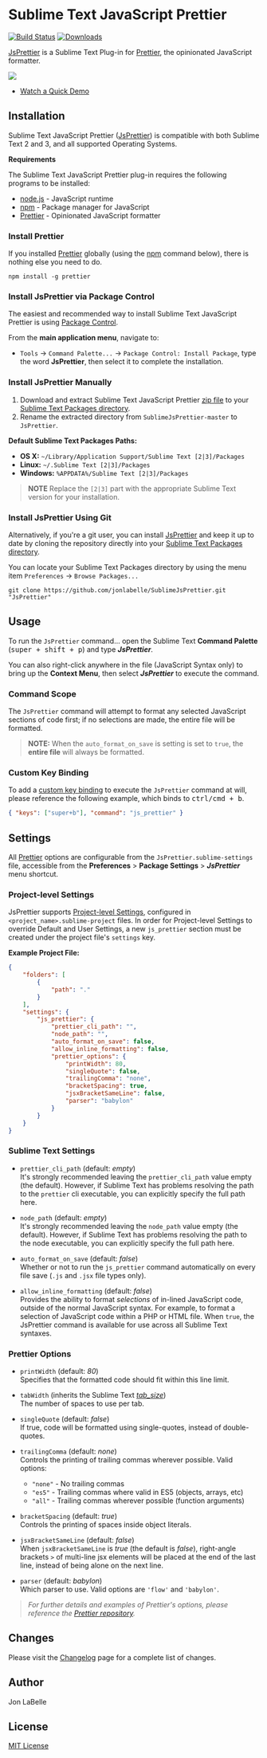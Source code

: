 # Sublime Text JavaScript Prettier

[![Build Status](https://travis-ci.org/jonlabelle/SublimeJsPrettier.svg?branch=master)](https://travis-ci.org/jonlabelle/SublimeJsPrettier) [![Downloads](https://packagecontrol.herokuapp.com/downloads/JsPrettier.svg?color=80d4cd)](https://packagecontrol.io/packages/JsPrettier)

[JsPrettier] is a Sublime Text Plug-in for [Prettier], the opinionated
JavaScript formatter.

[![](https://github.com/jonlabelle/SublimeJsPrettier/blob/master/screenshots/before_and_after.gif?raw=true)](https://github.com/jonlabelle/SublimeJsPrettier/blob/master/screenshots/demo.gif)

- [Watch a Quick Demo]

## Installation

Sublime Text JavaScript Prettier ([JsPrettier]) is compatible with both Sublime
Text 2 and 3, and all supported Operating Systems.

**Requirements**

The Sublime Text JavaScript Prettier plug-in requires the following programs to
be installed:

- [node.js] - JavaScript runtime
- [npm] - Package manager for JavaScript
- [Prettier] - Opinionated JavaScript formatter

### Install Prettier

If you installed [Prettier] globally (using the [npm] command below), there is
nothing else you need to do.

    npm install -g prettier

### Install JsPrettier via Package Control

The easiest and recommended way to install Sublime Text JavaScript Prettier is
using [Package Control].

From the **main application menu**, navigate to:

- `Tools` -> `Command Palette...` -> `Package Control: Install Package`, type
  the word **JsPrettier**, then select it to complete the installation.

### Install JsPrettier Manually

1. Download and extract Sublime Text JavaScript Prettier [zip file] to your
   [Sublime Text Packages directory].
2. Rename the extracted directory from `SublimeJsPrettier-master` to
   `JsPrettier`.

**Default Sublime Text Packages Paths:**
<a name="default-st-paths"></a>

* **OS X:** `~/Library/Application Support/Sublime Text [2|3]/Packages`
* **Linux:** `~/.Sublime Text [2|3]/Packages`
* **Windows:** `%APPDATA%/Sublime Text [2|3]/Packages`

> **NOTE** Replace the `[2|3]` part with the appropriate Sublime Text
> version for your installation.

### Install JsPrettier Using Git

Alternatively, if you're a git user, you can install [JsPrettier] and keep it up
to date by cloning the repository directly into your [Sublime Text Packages directory].

You can locate your Sublime Text Packages directory by using the menu item
`Preferences` -> `Browse Packages...`

    git clone https://github.com/jonlabelle/SublimeJsPrettier.git "JsPrettier"

## Usage

To run the `JsPrettier` command... open the Sublime Text **Command Palette**
(<kbd>super + shift + p</kbd>) and type ***JsPrettier***.

You can also right-click anywhere in the file (JavaScript Syntax only) to bring
up the **Context Menu**, then select ***JsPrettier*** to execute the command.

### Command Scope

The `JsPrettier` command will attempt to format any selected JavaScript sections
of code first; if no selections are made, the entire file will be formatted.

> **NOTE:** When the `auto_format_on_save` is setting is set to `true`, the
> **entire file** will always be formatted.

### Custom Key Binding

To add a [custom key binding] to execute the `JsPrettier` command at will,
please reference the following example, which binds to <kbd>ctrl/cmd + b</kbd>.

```json
{ "keys": ["super+b"], "command": "js_prettier" }
```

## Settings

All [Prettier] options are configurable from the `JsPrettier.sublime-settings`
file, accessible from the **Preferences** > **Package Settings** >
***JsPrettier*** menu shortcut.

### Project-level Settings

JsPrettier supports [Project-level Settings], configured in `<project_name>.sublime-project`
files. In order for Project-level Settings to override Default and User
Settings, a new `js_prettier` section must be created under the project file's
`settings` key.

**Example Project File:**

```json
{
    "folders": [
        {
            "path": "."
        }
    ],
    "settings": {
        "js_prettier": {
            "prettier_cli_path": "",
            "node_path": "",
            "auto_format_on_save": false,
            "allow_inline_formatting": false,
            "prettier_options": {
                "printWidth": 80,
                "singleQuote": false,
                "trailingComma": "none",
                "bracketSpacing": true,
                "jsxBracketSameLine": false,
                "parser": "babylon"
            }
        }
    }
}
```

### Sublime Text Settings

- `prettier_cli_path` (default: *empty*)  
   It's strongly recommended leaving the `prettier_cli_path` value empty (the
   default). However, if Sublime Text has problems resolving the path to the
   `prettier` cli executable, you can explicitly specify the full path here.
   
- `node_path` (default: *empty*)  
   It's strongly recommended leaving the `node_path` value empty (the default).
   However, if Sublime Text has problems resolving the path to the node
   executable, you can explicitly specify the full path here.
   
- `auto_format_on_save` (default: *false*)  
   Whether or not to run the `js_prettier` command automatically on every file
   save (`.js` and `.jsx` file types only).
   
- `allow_inline_formatting` (default: *false*)  
   Provides the ability to format *selections* of in-lined JavaScript code,
   outside of the normal JavaScript syntax. For example, to format a selection
   of JavaScript code within a PHP or HTML file. When `true`, the JsPrettier
   command is available for use across all Sublime Text syntaxes.

### Prettier Options

- `printWidth` (default: *80*)  
   Specifies that the formatted code should fit within this line limit.

- `tabWidth` (inherits the Sublime Text *[tab_size]*)  
   The number of spaces to use per tab.

- `singleQuote` (default: *false*)  
   If true, code will be formatted using single-quotes, instead of double-quotes.

- `trailingComma` (default: *none*)  
   Controls the printing of trailing commas wherever possible. Valid options:
    * `"none"` - No trailing commas
    * `"es5"`  - Trailing commas where valid in ES5 (objects, arrays, etc)
    * `"all"`  - Trailing commas wherever possible (function arguments)

- `bracketSpacing` (default: *true*)  
   Controls the printing of spaces inside object literals.

- `jsxBracketSameLine` (default: *false*)  
   When `jsxBracketSameLine` is *true* (the default is *false*), right-angle
   brackets `>` of multi-line jsx elements will be placed at the end of the last
   line, instead of being alone on the next line.

- `parser` (default: *babylon*)  
   Which parser to use. Valid options are `'flow'` and `'babylon'`.

> *For further details and examples of Prettier's options, please reference the
> [Prettier repository].*

## Changes

Please visit the [Changelog] page for a complete list of changes.

## Author

Jon LaBelle

## License

[MIT License]

[Watch a Quick Demo]: https://github.com/jonlabelle/SublimeJsPrettier/blob/master/screenshots/demo.gif
[Prettier]: https://github.com/jlongster/prettier
[Prettier repository]: https://github.com/jlongster/prettier
[Package Control]: https://packagecontrol.io/packages/JsPrettier
[JsPrettier]: https://github.com/jonlabelle/SublimeJsPrettier
[node.js]: https://nodejs.org
[Project-level Settings]: http://docs.sublimetext.info/en/latest/reference/projects.html
[tab_size]: http://docs.sublimetext.info/en/latest/reference/settings.html
[npm]: https://www.npmjs.com
[zip file]: https://github.com/jonlabelle/SublimeJsPrettier/archive/master.zip
[Sublime Text Packages directory]: #default-st-paths "Navigate to Default Sublime Text Packages Paths"
[manual download instructions]: #manual-download
[custom key binding]: http://docs.sublimetext.info/en/latest/customization/key_bindings.html
[Changelog]: https://github.com/jonlabelle/SublimeJsPrettier/blob/master/CHANGELOG.md
[MIT License]: https://github.com/jonlabelle/SublimeJsPrettier/blob/master/LICENSE.md
